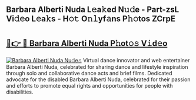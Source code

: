 ## Barbara Alberti Nuda L𝚎a𝚔ed N𝚞𝚍e - Part-zsL Vi𝚍𝚎o L𝚎a𝚔s - H𝚘𝚝 O𝚗𝚕yf𝚊ns P𝚑𝚘tos ZCrpE

# <h2><a href="http://kf53kr1.oniu.top/?m=Barbara+Alberti+Nuda">🔗👉 🔴 Barbara Alberti Nuda P𝚑ot𝚘𝚜 V𝚒d𝚎o</a></h2>

[![Barbara Alberti Nuda Nu𝚍e𝚜](https://i.imgur.com/0qMVB7G.gif)](http://kf53kr1.oniu.top/?m=Barbara+Alberti+Nuda)
Virtual dance innovator and web entertainer Barbara Alberti Nuda, celebrated for sharing dance and lifestyle inspiration through solo and collaborative dance acts and brief films. Dedicated advocate for the disabled Barbara Alberti Nuda, celebrated for their passion and efforts to promote equal rights and opportunities for people with disabilities.  
